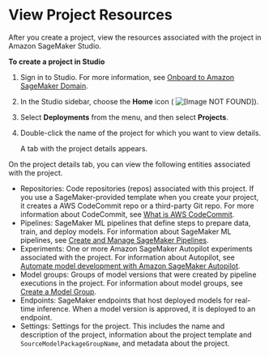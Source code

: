 # View Project Resources<a name="sagemaker-projects-resources"></a>

After you create a project, view the resources associated with the project in Amazon SageMaker Studio\.

**To create a project in Studio**

1. Sign in to Studio\. For more information, see [Onboard to Amazon SageMaker Domain](gs-studio-onboard.md)\.

1. In the Studio sidebar, choose the **Home** icon \( ![\[Image NOT FOUND\]](http://docs.aws.amazon.com/sagemaker/latest/dg/images/studio/icons/house.png)\)\.

1. Select **Deployments** from the menu, and then select **Projects**\.

1. Double\-click the name of the project for which you want to view details\.

   A tab with the project details appears\.

On the project details tab, you can view the following entities associated with the project\.
+ Repositories: Code repositories \(repos\) associated with this project\. If you use a SageMaker\-provided template when you create your project, it creates a AWS CodeCommit repo or a third\-party Git repo\. For more information about CodeCommit, see [What is AWS CodeCommit](https://docs.aws.amazon.com/codecommit/latest/userguide/welcome.html)\.
+ Pipelines: SageMaker ML pipelines that define steps to prepare data, train, and deploy models\. For information about SageMaker ML pipelines, see [Create and Manage SageMaker Pipelines](pipelines-build.md)\.
+ Experiments: One or more Amazon SageMaker Autopilot experiments associated with the project\. For information about Autopilot, see [Automate model development with Amazon SageMaker Autopilot](autopilot-automate-model-development.md)\.
+ Model groups: Groups of model versions that were created by pipeline executions in the project\. For information about model groups, see [Create a Model Group](model-registry-model-group.md)\.
+ Endpoints: SageMaker endpoints that host deployed models for real\-time inference\. When a model version is approved, it is deployed to an endpoint\.
+ Settings: Settings for the project\. This includes the name and description of the project, information about the project template and `SourceModelPackageGroupName`, and metadata about the project\.